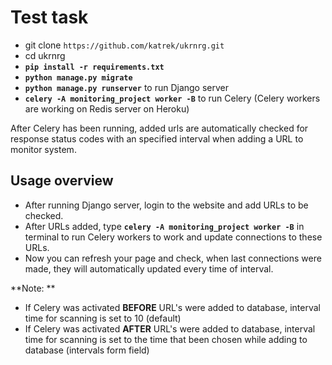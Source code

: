 # Test task

* git clone ` https://github.com/katrek/ukrnrg.git `
* cd ukrnrg
* **`pip install -r requirements.txt`**
* **`python manage.py migrate`**
* **`python manage.py runserver`** to run Django server
* **`celery -A monitoring_project worker -B`** to run Celery (Celery workers are working on Redis server on Heroku)

After Celery has been running, added urls are automatically checked for response status codes with an specified interval when adding a URL to monitor system.

## Usage overview
* After running Django server, login to the website and add URLs to be checked.
* After URLs added, type **`celery -A monitoring_project worker -B`** in terminal to run Celery workers to work and update connections to these URLs.
* Now you can refresh your page and check, when last connections were made, they will automatically updated every time of interval.

**Note: ** 
- If Celery was activated **BEFORE** URL's were added to database, interval time for scanning is set to 10 (default) 
- If Celery was activated **AFTER** URL's were added to database, interval time for scanning is set to the time that been chosen while adding to database (intervals form field) 
